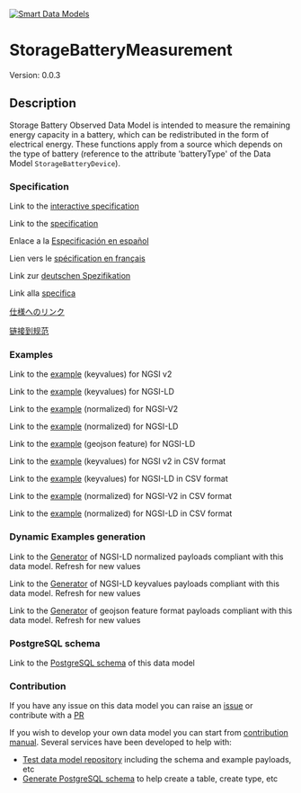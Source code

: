 [![Smart Data Models](https://smartdatamodels.org/wp-content/uploads/2022/01/SmartDataModels_logo.png "Logo")](https://smartdatamodels.org)
# StorageBatteryMeasurement
Version: 0.0.3

## Description 

Storage Battery Observed Data Model is intended to measure the remaining energy capacity in a battery, which can be redistributed in the form of electrical energy. These functions apply from a source which depends on the type of battery (reference to the attribute 'batteryType' of the Data Model `StorageBatteryDevice`).
### Specification

Link to the [interactive specification](https://swagger.lab.fiware.org/?url=https://smart-data-models.github.io/dataModel.Battery/StorageBatteryMeasurement/swagger.yaml)

Link to the [specification](https://github.com/smart-data-models/dataModel.Battery/blob/master/StorageBatteryMeasurement/doc/spec.md)

Enlace a la [Especificación en español](https://github.com/smart-data-models/dataModel.Battery/blob/master/StorageBatteryMeasurement/doc/spec_ES.md)

Lien vers le [spécification en français](https://github.com/smart-data-models/dataModel.Battery/blob/master/StorageBatteryMeasurement/doc/spec_FR.md)

Link zur [deutschen Spezifikation](https://github.com/smart-data-models/dataModel.Battery/blob/master/StorageBatteryMeasurement/doc/spec_DE.md)

Link alla [specifica](https://github.com/smart-data-models/dataModel.Battery/blob/master/StorageBatteryMeasurement/doc/spec_IT.md)

[仕様へのリンク](https://github.com/smart-data-models/dataModel.Battery/blob/master/StorageBatteryMeasurement/doc/spec_JA.md)

[链接到规范](https://github.com/smart-data-models/dataModel.Battery/blob/master/StorageBatteryMeasurement/doc/spec_ZH.md)
### Examples

Link to the [example](https://smart-data-models.github.io/dataModel.Battery/StorageBatteryMeasurement/examples/example.json) (keyvalues) for NGSI v2

Link to the [example](https://smart-data-models.github.io/dataModel.Battery/StorageBatteryMeasurement/examples/example.jsonld) (keyvalues) for NGSI-LD

Link to the [example](https://smart-data-models.github.io/dataModel.Battery/StorageBatteryMeasurement/examples/example-normalized.json) (normalized) for NGSI-V2

Link to the [example](https://smart-data-models.github.io/dataModel.Battery/StorageBatteryMeasurement/examples/example-normalized.jsonld) (normalized) for NGSI-LD

Link to the [example](https://smart-data-models.github.io/dataModel.Battery/StorageBatteryMeasurement/examples/example-geojsonfeature.json) (geojson feature) for NGSI-LD

Link to the [example](https://github.com/smart-data-models/dataModel.Battery/blob/master/StorageBatteryMeasurement/examples/example.json.csv) (keyvalues) for NGSI v2 in CSV format

Link to the [example](https://github.com/smart-data-models/dataModel.Battery/blob/master/StorageBatteryMeasurement/examples/example.jsonld.csv) (keyvalues) for NGSI-LD in CSV format

Link to the [example](https://github.com/smart-data-models/dataModel.Battery/blob/master/StorageBatteryMeasurement/examples/example-normalized.json.csv) (normalized) for NGSI-V2 in CSV format

Link to the [example](https://github.com/smart-data-models/dataModel.Battery/blob/master/StorageBatteryMeasurement/examples/example-normalized.jsonld.csv) (normalized) for NGSI-LD in CSV format
### Dynamic Examples generation

Link to the [Generator](https://smartdatamodels.org/extra/ngsi-ld_generator.php?schemaUrl=https://raw.githubusercontent.com/smart-data-models/dataModel.Battery/master/StorageBatteryMeasurement/schema.json&email=info@smartdatamodels.org) of NGSI-LD normalized payloads compliant with this data model. Refresh for new values

Link to the [Generator](https://smartdatamodels.org/extra/ngsi-ld_generator_keyvalues.php?schemaUrl=https://raw.githubusercontent.com/smart-data-models/dataModel.Battery/master/StorageBatteryMeasurement/schema.json&email=info@smartdatamodels.org) of NGSI-LD keyvalues payloads compliant with this data model. Refresh for new values

Link to the [Generator](https://smartdatamodels.org/extra/geojson_features_generator.php?schemaUrl=https://raw.githubusercontent.com/smart-data-models/dataModel.Battery/master/StorageBatteryMeasurement/schema.json&email=info@smartdatamodels.org) of geojson feature format payloads compliant with this data model. Refresh for new values
### PostgreSQL schema

Link to the [PostgreSQL schema](https://github.com/smart-data-models/dataModel.Battery/blob/master/StorageBatteryMeasurement/schema.sql) of this data model
### Contribution

 If you have any issue on this data model you can raise an [issue](https://github.com/smart-data-models/dataModel.Battery/issues)  or contribute with a [PR](https://github.com/smart-data-models/dataModel.Battery/pulls)

 If you wish to develop your own data model you can start from [contribution manual](https://bit.ly/contribution_manual). Several services have been developed to help with: 
 - [Test data model repository](https://smartdatamodels.org/index.php/data-models-contribution-api/) including the schema and example payloads, etc
 - [Generate PostgreSQL schema](https://smartdatamodels.org/index.php/sql-service/) to help create a table, create type, etc
